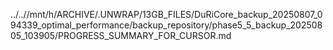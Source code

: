 ../..//mnt/h/ARCHIVE/.UNWRAP/13GB_FILES/DuRiCore_backup_20250807_094339_optimal_performance/backup_repository/phase5_5_backup_20250805_103905/PROGRESS_SUMMARY_FOR_CURSOR.md